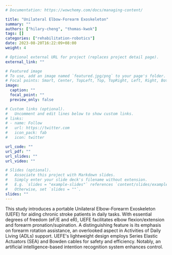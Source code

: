 ```yaml
---
# Documentation: https://wowchemy.com/docs/managing-content/

title: "Unilateral Elbow-Forearm Exoskeleton"
summary: ""
authors: ["hilary-cheng", "thomas-kwok"]
tags: []
categories: ["rehabilitation-robotics"]
date: 2023-08-20T16:22:09+08:00
weight: 4

# Optional external URL for project (replaces project detail page).
external_link: ""

# Featured image
# To use, add an image named `featured.jpg/png` to your page's folder.
# Focal points: Smart, Center, TopLeft, Top, TopRight, Left, Right, BottomLeft, Bottom, BottomRight.
image:
  caption: ""
  focal_point: ""
  preview_only: false

# Custom links (optional).
#   Uncomment and edit lines below to show custom links.
# links:
# - name: Follow
#   url: https://twitter.com
#   icon_pack: fab
#   icon: twitter

url_code: ""
url_pdf: ""
url_slides: ""
url_video: ""

# Slides (optional).
#   Associate this project with Markdown slides.
#   Simply enter your slide deck's filename without extension.
#   E.g. `slides = "example-slides"` references `content/slides/example-slides.md`.
#   Otherwise, set `slides = ""`.
slides: ""
---
```


This study introduces a portable Unilateral Elbow-Forearm Exoskeleton (UEFE) for aiding chronic stroke patients in daily tasks. With essential degrees of freedom (eF/E and eR), UEFE facilitates elbow flexion/extension and forearm pronation/supination. A distinguishing feature is its emphasis on forearm rotation assistance, an overlooked aspect in Activities of Daily Living (ADLs) support. UEFE's lightweight design employs Series Elastic Actuators (SEA) and Bowden cables for safety and efficiency. Notably, an artificial intelligence-based intention recognition system enhances control. 